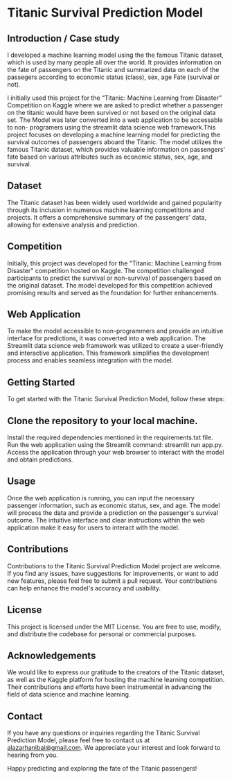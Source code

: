 # Titanic Survival Prediction Model
## Introduction / Case study 
I developed a machine learning model using the the famous Titanic dataset, which is used by many people all over the world. It provides information on the fate of passengers on the Titanic and summarized data on each of the passegers according to 
    economic status (class), 
    sex, 
    age 
    Fate (survival or not).

I initially used this project for the “Titanic: Machine Learning from Disaster” Competition on Kaggle where we are asked to predict whether a passenger on the titanic would have been survived or not based on the original data set. The Model was later converted into a web application to be accessable to non- programers using the streamlit data science web framework.This project focuses on developing a machine learning model for predicting the survival outcomes of passengers aboard the Titanic. The model utilizes the famous Titanic dataset, which provides valuable information on passengers' fate based on various attributes such as economic status, sex, age, and survival.

## Dataset
The Titanic dataset has been widely used worldwide and gained popularity through its inclusion in numerous machine learning competitions and projects. It offers a comprehensive summary of the passengers' data, allowing for extensive analysis and prediction.

## Competition
Initially, this project was developed for the "Titanic: Machine Learning from Disaster" competition hosted on Kaggle. The competition challenged participants to predict the survival or non-survival of passengers based on the original dataset. The model developed for this competition achieved promising results and served as the foundation for further enhancements.

## Web Application
To make the model accessible to non-programmers and provide an intuitive interface for predictions, it was converted into a web application. The Streamlit data science web framework was utilized to create a user-friendly and interactive application. This framework simplifies the development process and enables seamless integration with the model.

## Getting Started
To get started with the Titanic Survival Prediction Model, follow these steps:

## Clone the repository to your local machine.
Install the required dependencies mentioned in the requirements.txt file.
Run the web application using the Streamlit command: streamlit run app.py.
Access the application through your web browser to interact with the model and obtain predictions.

## Usage
Once the web application is running, you can input the necessary passenger information, such as economic status, sex, and age. The model will process the data and provide a prediction on the passenger's survival outcome. The intuitive interface and clear instructions within the web application make it easy for users to interact with the model.

## Contributions
Contributions to the Titanic Survival Prediction Model project are welcome. If you find any issues, have suggestions for improvements, or want to add new features, please feel free to submit a pull request. Your contributions can help enhance the model's accuracy and usability.

## License
This project is licensed under the MIT License. You are free to use, modify, and distribute the codebase for personal or commercial purposes.

## Acknowledgements
We would like to express our gratitude to the creators of the Titanic dataset, as well as the Kaggle platform for hosting the machine learning competition. Their contributions and efforts have been instrumental in advancing the field of data science and machine learning.

## Contact
If you have any questions or inquiries regarding the Titanic Survival Prediction Model, please feel free to contact us at alazarhanibal@gmail.com. We appreciate your interest and look forward to hearing from you.

Happy predicting and exploring the fate of the Titanic passengers!

